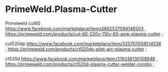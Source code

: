 # PrimeWeld.Plasma-Cutter
Primeweld cut60 https://www.facebook.com/marketplace/item/4892537094146503 , https://primeweld.com/products/cut-60-220v-110v-60-amp-plasma-cutter ;

cut520dp https://www.facebook.com/marketplace/item/325707059514536 , https://primeweld.com/products/ct520dp-pilot-arc-plasma-cutter ;

ct520d https://www.facebook.com/marketplace/item/319338130158846 , https://primeweld.com/products/ct520d-plasma-cutter-welder-combo ;
